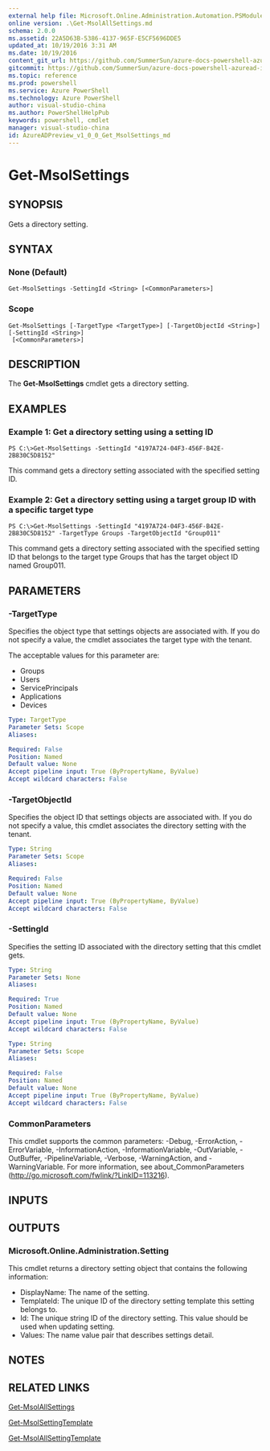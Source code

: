 ```yaml
---
external help file: Microsoft.Online.Administration.Automation.PSModule.dll-Help.xml
online version: .\Get-MsolAllSettings.md
schema: 2.0.0
ms.assetid: 22A5D63B-5386-4137-965F-E5CF5696DDE5
updated_at: 10/19/2016 3:31 AM
ms.date: 10/19/2016
content_git_url: https://github.com/SummerSun/azure-docs-powershell-azuread-int/blob/master/Azure%20AD%20Cmdlets/AzureADPreview/v1.0.0/Get-MsolSettings.md
gitcommit: https://github.com/SummerSun/azure-docs-powershell-azuread-int/blob/6a895a73e21f1df9572197497237f3a825ebd518/Azure%20AD%20Cmdlets/AzureADPreview/v1.0.0/Get-MsolSettings.md
ms.topic: reference
ms.prod: powershell
ms.service: Azure PowerShell
ms.technology: Azure PowerShell
author: visual-studio-china
ms.author: PowerShellHelpPub
keywords: powershell, cmdlet
manager: visual-studio-china
id: AzureADPreview_v1_0_0_Get_MsolSettings_md
---
```


# Get-MsolSettings

## SYNOPSIS
Gets a directory setting.

## SYNTAX

### None (Default)
```
Get-MsolSettings -SettingId <String> [<CommonParameters>]
```

### Scope
```
Get-MsolSettings [-TargetType <TargetType>] [-TargetObjectId <String>] [-SettingId <String>]
 [<CommonParameters>]
```

## DESCRIPTION
The **Get-MsolSettings** cmdlet gets a directory setting.

## EXAMPLES

### Example 1: Get a directory setting using a setting ID
```
PS C:\>Get-MsolSettings -SettingId "4197A724-04F3-456F-B42E-2B830C5D8152"
```

This command gets a directory setting associated with the specified setting ID.

### Example 2: Get a directory setting using a target group ID with a specific target type
```
PS C:\>Get-MsolSettings -SettingId "4197A724-04F3-456F-B42E-2B830C5D8152" -TargetType Groups -TargetObjectId "Group011"
```

This command gets a directory setting associated with the specified setting ID that belongs to the target type Groups that has the target object ID named Group011.

## PARAMETERS

### -TargetType
Specifies the object type that settings objects are associated with.
If you do not specify a value, the cmdlet associates the target type with the tenant.

The acceptable values for this parameter are:

- Groups
- Users
- ServicePrincipals
- Applications
- Devices

```yaml
Type: TargetType
Parameter Sets: Scope
Aliases: 

Required: False
Position: Named
Default value: None
Accept pipeline input: True (ByPropertyName, ByValue)
Accept wildcard characters: False
```

### -TargetObjectId
Specifies the object ID that settings objects are associated with.
If you do not specify a value, this cmdlet associates the directory setting with the tenant.

```yaml
Type: String
Parameter Sets: Scope
Aliases: 

Required: False
Position: Named
Default value: None
Accept pipeline input: True (ByPropertyName, ByValue)
Accept wildcard characters: False
```

### -SettingId
Specifies the setting ID associated with the directory setting that this cmdlet gets.

```yaml
Type: String
Parameter Sets: None
Aliases: 

Required: True
Position: Named
Default value: None
Accept pipeline input: True (ByPropertyName, ByValue)
Accept wildcard characters: False
```

```yaml
Type: String
Parameter Sets: Scope
Aliases: 

Required: False
Position: Named
Default value: None
Accept pipeline input: True (ByPropertyName, ByValue)
Accept wildcard characters: False
```

### CommonParameters
This cmdlet supports the common parameters: -Debug, -ErrorAction, -ErrorVariable, -InformationAction, -InformationVariable, -OutVariable, -OutBuffer, -PipelineVariable, -Verbose, -WarningAction, and -WarningVariable. For more information, see about_CommonParameters (http://go.microsoft.com/fwlink/?LinkID=113216).

## INPUTS

## OUTPUTS

### Microsoft.Online.Administration.Setting
This cmdlet returns a directory setting object that contains the following information: 

- DisplayName: The name of the setting. 
- TemplateId: The unique ID of the directory setting template this setting belongs to. 
- Id: The unique string ID of the directory setting.
This value should be used when updating setting. 
- Values: The name value pair that describes settings detail.

## NOTES

## RELATED LINKS

[Get-MsolAllSettings](xref:AzureADPreview/v1.0.0/Get-MsolAllSettings.md)

[Get-MsolSettingTemplate](xref:AzureADPreview/v1.0.0/Get-MsolSettingTemplate.md)

[Get-MsolAllSettingTemplate](xref:AzureADPreview/v1.0.0/Get-MsolAllSettingTemplate.md)


